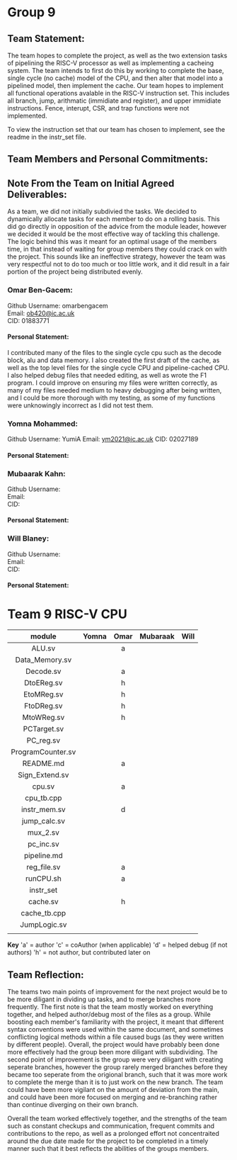 # Group 9

## Team Statement:

The team hopes to complete the project, as well as the two extension tasks of pipelining the RISC-V processor as well as implementing a cacheing system. The team intends to first do this by working to complete the base, single cycle (no cache) model of the CPU, and then alter that model into a pipelined model, then implement the cache. Our team hopes to implement all functional operations avalable in the RISC-V instruction set. This includes all branch, jump, arithmatic (immidiate and register), and upper immidiate instructions. Fence, interupt, CSR, and trap functions were not implemented.  

To view the instruction set that our team has chosen to implement, see the readme in the instr_set file.

## Team Members and Personal Commitments:

## Note From the Team on Initial Agreed Deliverables:

As a team, we did not initially subdivied the tasks. We decided to dynamically allocate tasks for each member to do on a rolling basis. This did go directly in opposition of the advice from the module leader, however we decided it would be the most effective way of tackling this challenge. The logic behind this was it meant for an optimal usage of the members time, in that instead of waiting for group members they could crack on with the project. This sounds like an ineffective strategy, however the team was very respectful not to do too much or too little work, and it did result in a fair portion of the project being distributed evenly.

### Omar Ben-Gacem:

Github Username: omarbengacem  
Email: ob420@ic.ac.uk  
CID: 01883771  

#### Personal Statement:
I contributed many of the files to the single cycle cpu such as the decode block, alu and data memory. I also created the first draft of the cache, as well as the top level files for the single cycle CPU and pipeline-cached CPU. I also helped debug files that needed editing, as well as wrote the F1 program. I could improve on ensuring my files were written correctly, as many of my files needed medium to heavy debugging after being written, and I could be more thorough with my testing, as some of my functions were unknowingly incorrect as I did not test them.


### Yomna Mohammed:

Github Username:  YumiA
Email:  ym2021@ic.ac.uk
CID: 02027189

#### Personal Statement:




### Mubaarak Kahn:

Github Username:  
Email:  
CID:  

#### Personal Statement:




### Will Blaney: 


Github Username:  
Email:   
CID:   

#### Personal Statement:








# Team 9 RISC-V CPU

| module      | Yomna | Omar | Mubaraak | Will |
| :------:    | :------: | :------: | :------: | :------: |
| ALU.sv |  | a |  |  |
| Data_Memory.sv |  |  |  |  |
| Decode.sv |  | a |  |  |
| DtoEReg.sv |  | h |  |  |
| EtoMReg.sv |  | h |  |  |
| FtoDReg.sv |  | h |  |  |
| MtoWReg.sv |  | h |  |  |
| PCTarget.sv |  |  |  |  |
| PC_reg.sv |  |  |  |  |
| ProgramCounter.sv |  |  |  |  |
| README.md |  | a |  |  |
| Sign_Extend.sv |  |  |  |  |
| cpu.sv |  | a |  |  |
| cpu_tb.cpp |  |  |  |  |
| instr_mem.sv |  | d |  |  |
| jump_calc.sv |  |  |  |  |
| mux_2.sv |  |  |  |  |
| pc_inc.sv |  |  |  |  |
| pipeline.md |  |  |  |  |
| reg_file.sv |  | a |  |  |
| runCPU.sh |  | a |  |  |
| instr_set |  |  |  |  |
| cache.sv |  | h |  |  |
| cache_tb.cpp |  |  |  |  |
| JumpLogic.sv |  |  |  |  |
|  |  |  |  |  |


**Key**
'a' = author
'c' = coAuthor (when applicable)
'd' = helped debug (if not authors)
'h' = not author, but contributed later on 
 
## Team Reflection:

The teams two main points of improvement for the next project would be to be more diligant in dividing up tasks, and to merge branches more frequently. The first note is that the team mostly worked on everything together, and helped author/debug most of the files as a group. While boosting each member's familiarity with the project, it meant that different syntax conventions were used within the same document, and sometimes conflicting logical methods within a file caused bugs (as they were written by different people). Overall, the project would have probably been done more effectively had the group been more diligant with subdividing. The second point of improvement is the group were very diligant with creating seperate branches, however the group rarely merged branches before they became too seperate from the origional branch, such that it was more work to complete the merge than it is to just work on the new branch. The team could have been more vigilant on the amount of deviation from the main, and could have been more focused on merging and re-branching rather than continue diverging on their own branch.

Overall the team worked effectively together, and the strengths of the team such as constant checkups and communication, frequent commits and contributions to the repo, as well as a prolonged effort not concentraited around the due date made for the project to be completed in a timely manner such that it best reflects the abilities of the groups members.
